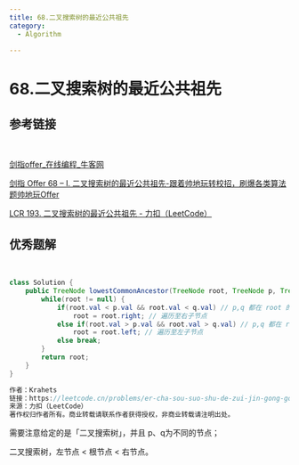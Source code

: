 ```yaml
---
title: 68.二叉搜索树的最近公共祖先
category:
  - Algorithm

---
```


# 68.二叉搜索树的最近公共祖先

## 参考链接

<br/>

[剑指offer_在线编程_牛客网](https://www.nowcoder.com/exam/oj/ta?page=2&tpId=13&type=265)

[剑指 Offer 68 – I. 二叉搜索树的最近公共祖先-跟着帅地玩转校招，刷爆各类算法题帅地玩Offer](https://www.playoffer.cn/643.html)

[LCR 193. 二叉搜索树的最近公共祖先 - 力扣（LeetCode）](https://leetcode.cn/problems/er-cha-sou-suo-shu-de-zui-jin-gong-gong-zu-xian-lcof/solutions/216894/mian-shi-ti-68-i-er-cha-sou-suo-shu-de-zui-jin-g-7/)



## 优秀题解

<br/>

```java
class Solution {
    public TreeNode lowestCommonAncestor(TreeNode root, TreeNode p, TreeNode q) {
        while(root != null) {
            if(root.val < p.val && root.val < q.val) // p,q 都在 root 的右子树中
                root = root.right; // 遍历至右子节点
            else if(root.val > p.val && root.val > q.val) // p,q 都在 root 的左子树中
                root = root.left; // 遍历至左子节点
            else break;
        }
        return root;
    }
}

作者：Krahets
链接：https://leetcode.cn/problems/er-cha-sou-suo-shu-de-zui-jin-gong-gong-zu-xian-lcof/solutions/216894/mian-shi-ti-68-i-er-cha-sou-suo-shu-de-zui-jin-g-7/
来源：力扣（LeetCode）
著作权归作者所有。商业转载请联系作者获得授权，非商业转载请注明出处。
```



需要注意给定的是「二叉搜索树」，并且 p、q为不同的节点；

二叉搜索树，左节点 < 根节点 < 右节点。



